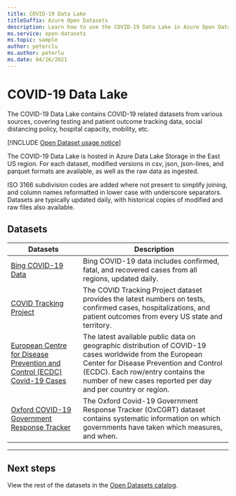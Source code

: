 ```yaml
---
title: COVID-19 Data Lake
titleSuffix: Azure Open Datasets
description: Learn how to use the COVID-19 Data Lake in Azure Open Datasets.
ms.service: open-datasets
ms.topic: sample
author: peterclu
ms.author: peterlu
ms.date: 04/16/2021
---
```


# COVID-19 Data Lake

The COVID-19 Data Lake contains COVID-19 related datasets from various sources, covering testing and patient outcome tracking data, social distancing policy, hospital capacity, mobility, etc.

[!INCLUDE [Open Dataset usage notice](../../includes/open-datasets-usage-note.md)]

The COVID-19 Data Lake is hosted in Azure Data Lake Storage in the East US region. For each dataset, modified versions in csv, json, json-lines, and parquet formats are available, as well as the raw data as ingested.

ISO 3166 subdivision codes are added where not present to simplify joining, and column names reformatted in lower case with underscore separators. Datasets are typically updated daily, with historical copies of modified and raw files also available.

## Datasets

| Datasets                                                                 | Description                                                                                                                                                                                                                                             |
|--------------------------------------------------------------------------|---------------------------------------------------------------------------------------------------------------------------------------------------------------------------------------------------------------------------------------------------------|
| [Bing COVID-19 Data](dataset-bing-covid-19.md)                                                       | Bing COVID-19 data includes confirmed, fatal, and recovered cases from all regions, updated daily.                                                                                                                                                      |
| [COVID Tracking Project](dataset-covid-tracking.md)                                                | The COVID Tracking Project dataset provides the latest numbers on tests, confirmed cases, hospitalizations, and patient outcomes from every US state and territory.                                                                                     |
| [European Centre for Disease Prevention and Control (ECDC) Covid-19 Cases](dataset-ecdc-covid-cases.md) | The latest available public data on geographic distribution of COVID-19 cases worldwide from the European Center for Disease Prevention and Control (ECDC). Each row/entry contains the number of new cases reported per day and per country or region. |
| [Oxford COVID-19 Government Response Tracker](dataset-oxford-covid-government-response-tracker.md)                              | The Oxford Covid-19 Government Response Tracker (OxCGRT) dataset contains systematic information on which governments have taken which measures, and when.                                                                                              |

---

## Next steps

View the rest of the datasets in the [Open Datasets catalog](dataset-catalog.md).
